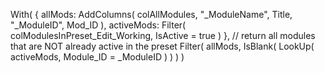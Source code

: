 With(
    {
        allMods:
            AddColumns(
                colAllModules,
                "_ModuleName", Title,
                "_ModuleID", Mod_ID
            ),
        activeMods:
            Filter(
                colModulesInPreset_Edit_Working,
                IsActive = true
            )
    },
    // return all modules that are NOT already active in the preset
    Filter(
        allMods,
        IsBlank(
            LookUp(
                activeMods,
                Module_ID = _ModuleID
            )
        )
    )
)

